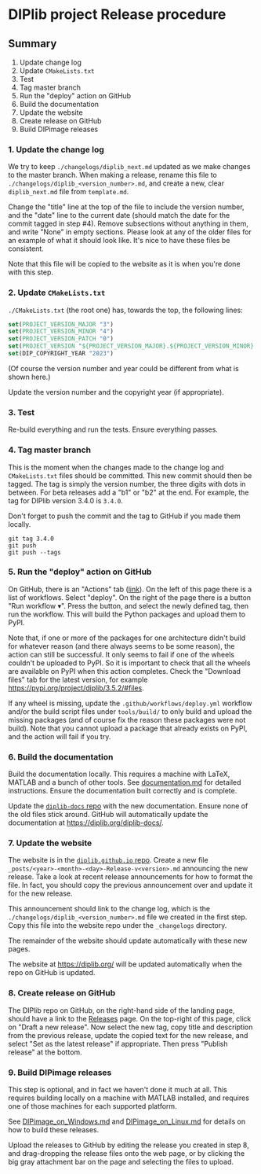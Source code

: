 # DIPlib project Release procedure

## Summary

1. Update change log
2. Update `CMakeLists.txt`
3. Test
4. Tag master branch
5. Run the "deploy" action on GitHub
6. Build the documentation
7. Update the website
8. Create release on GitHub
9. Build DIPimage releases

### 1. Update the change log

We try to keep `./changelogs/diplib_next.md` updated as we make changes to the master branch.
When making a release, rename this file to `./changelogs/diplib_<version_number>.md`, and create
a new, clear `diplib_next.md` file from `template.md`.

Change the "title" line at the top of the file to include the version number, and the "date" line
to the current date (should match the date for the commit tagged in step #4). Remove subsections
without anything in them, and write "None" in empty sections. Please look at any of the older
files for an example of what it should look like. It's nice to have these files be consistent.

Note that this file will be copied to the website as it is when you're done with this step.

### 2. Update `CMakeLists.txt`

`./CMakeLists.txt` (the root one) has, towards the top, the following lines:
```cmake
set(PROJECT_VERSION_MAJOR "3")
set(PROJECT_VERSION_MINOR "4")
set(PROJECT_VERSION_PATCH "0")
set(PROJECT_VERSION "${PROJECT_VERSION_MAJOR}.${PROJECT_VERSION_MINOR}.${PROJECT_VERSION_PATCH}")
set(DIP_COPYRIGHT_YEAR "2023")
```
(Of course the version number and year could be different from what is shown here.)

Update the version number and the copyright year (if appropriate).

### 3. Test

Re-build everything and run the tests. Ensure everything passes.

### 4. Tag master branch

This is the moment when the changes made to the change log and `CMakeLists.txt` files should be committed.
This new commit should then be tagged. The tag is simply the version number, the three digits with dots in between.
For beta releases add a "b1" or "b2" at the end. For example, the tag for DIPlib version 3.4.0 is `3.4.0`.

Don't forget to push the commit and the tag to GitHub if you made them locally.

```shell
git tag 3.4.0
git push
git push --tags
```

### 5. Run the "deploy" action on GitHub

On GitHub, there is an "Actions" tab ([link](https://github.com/DIPlib/diplib/actions)). On the left of this
page there is a list of workflows. Select "deploy". On the right of the page there is a button "Run workflow ▾".
Press the button, and select the newly defined tag, then run the workflow. This will build the Python packages
and upload them to PyPI.

Note that, if one or more of the packages for one architecture didn't build for whatever reason (and there always
seems to be some reason), the action can still be successful. It only seems to fail if one of the wheels couldn't
be uploaded to PyPI. So it is important to check that all the wheels are available on PyPI when this action
completes. Check the "Download files" tab for the latest version, for example https://pypi.org/project/diplib/3.5.2/#files.

If any wheel is missing, update the `.github/workflows/deploy.yml` workflow and/or the build script files under
`tools/build/` to only build and upload the missing packages (and of course fix the reason these packages were
not build). Note that you cannot upload a package that already exists on PyPI, and the action will fail if you try.

### 6. Build the documentation

Build the documentation locally. This requires a machine with LaTeX, MATLAB and a bunch of other tools.
See [documentation.md](doc/src/Build/documentation.md) for detailed instructions.
Ensure the documentation built correctly and is complete.

Update the [`diplib-docs` repo](https://github.com/DIPlib/diplib-docs) with the new documentation.
Ensure none of the old files stick around.
GitHub will automatically update the documentation at <https://diplib.org/diplib-docs/>. 

### 7. Update the website

The website is in the [`diplib.github.io` repo](https://github.com/DIPlib/diplib.github.io).
Create a new file `_posts/<year>-<month>-<day>-Release-v<version>.md` announcing the new release.
Take a look at recent release announcements for how to format the file. In fact, you should copy the previous
announcement over and update it for the new release.

This announcement should link to the change log, which is the `./changelogs/diplib_<version_number>.md` file
we created in the first step. Copy this file into the website repo under the `_changelogs` directory.

The remainder of the website should update automatically with these new pages.

The website at <https://diplib.org/> will be updated automatically when the repo on GitHub is updated.

### 8. Create release on GitHub

The DIPlib repo on GitHub, on the right-hand side of the landing page, should have a link
to the [Releases](https://github.com/DIPlib/diplib/releases) page. On the top-right of this page, click on
"Draft a new release". Now select the new tag, copy title and description from the previous release, update
the copied text for the new release, and select "Set as the latest release" if appropriate. Then press
"Publish release" at the bottom.

### 9. Build DIPimage releases

This step is optional, and in fact we haven't done it much at all. This requires building locally on a machine
with MATLAB installed, and requires one of those machines for each supported platform.

See [DIPimage_on_Windows.md](DIPimage_on_Windows.md) and [DIPimage_on_Linux.md](DIPimage_on_Linux.md) for
details on how to build these releases.

Upload the releases to GitHub by editing the release you created in step 8, and drag-dropping the release files
onto the web page, or by clicking the big gray attachment bar on the page and selecting the files to upload.
